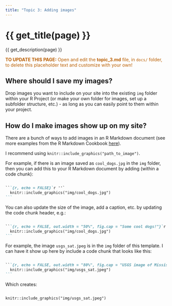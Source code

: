 ```yaml
---
title: "Topic 3: Adding images"
---
```


# {{ get_title(page) }}
{{ get_description(page) }}

<p style="color: #ba5e00"><b>TO UPDATE THIS PAGE:</b> Open and edit the <b>topic_3.md</b> file, in <code>docs/</code> folder, to delete this placeholder text and customize with your own!</p>

## Where should I save my images?

Drop images you want to include on your site into the existing `img` folder within your R Project (or make your own folder for images, set up a subfolder structure, etc.) - as long as you can easily point to them within your project. 

## How do I make images show up on my site? 

There are a bunch of ways to add images in an R Markdown document (see more examples from the R Markdown Cookbook [here](https://bookdown.org/yihui/rmarkdown-cookbook/figure-size.html)). 

I recommend using `knitr::include_graphics("path_to_image")`. 

For example, if there is an image saved as `cool_dogs.jpg` in the `img` folder, then you can add this to your R Markdown document by adding (within a code chunk): 

````md

```{r, echo = FALSE}`r ''`
  knitr::include_graphics("img/cool_dogs.jpg")
```

````

You can also update the size of the image, add a caption, etc. by updating the code chunk header, e.g.:

````md

```{r, echo = FALSE, out.width = "50%", fig.cap = "Some cool dogs!"}`r ''`
  knitr::include_graphics("img/cool_dogs.jpg")
```

````

For example, the image `usgs_sat.jpeg` is in the `img` folder of this template. I can have it show up here by include a code chunk that looks like this: 

````md

```{r, echo = FALSE, out.width = "80%", fig.cap = "USGS image of Mississippi River."}`r ''`
  knitr::include_graphics("img/usgs_sat.jpeg")
```

````

Which creates: 

```{r, echo = FALSE, out.width = "80%", fig.cap = "USGS image of Mississippi River."}

knitr::include_graphics("img/usgs_sat.jpeg")

```




